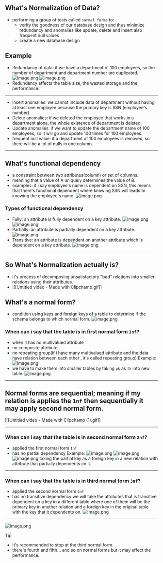 ## What's Normalization of Data?
- performing a group of tests called `normal forms` to:
    - verify the goodness of our database design and thus minimize redundancy and anomalies like update, delete and insert also frequent null values
    - create a new database design
## Example
- Redundancy of data: if we have a department of 100 employees, so the number of department and department number are duplicated.
![image.png](https://itg.singhinder.com?url=https://gist.githubusercontent.com/Reemaa828/05cf673bb0e2e50986eeae5c4f640c66/raw/image.png)
![image.png](https://itg.singhinder.com?url=https://gist.githubusercontent.com/Reemaa828/3c052eb8590240c41e4359a4f63333d8/raw/image.png)
- Redundancy effects the table size, the wasted storage and the performance.
_________
- Insert anomalies: we cannot include data of department without having at least one employee because the primary key is SSN (employee's number).
- Delete anomalies: if we deleted the employee that works in a department alone, the whole existence of department is deleted.
- Update anomalies: if we want to update the department name of 100 employees, so it will go and update 100 times for 100 employees.
- frequent null value: if a department of 100 employees is removed, so there will be a lot of nulls in one column.
______________
## What's functional dependency 
- a constraint between two attributes(column) or set of columns.
- meaning that a value of A uniquely determines the value of B.
- examples: if i say employee's name is dependent on SSN, this means that there's functional dependent where knowing SSN will leads to knowing the employee's name.
![image.png](https://itg.singhinder.com?url=https://gist.githubusercontent.com/Reemaa828/8a1f187d9824cbcb51cb58abee0978f3/raw/image.png)

### Types of functional dependency
- Fully: an attribute is fully dependent on a key attribute.
![image.png](https://itg.singhinder.com?url=https://gist.githubusercontent.com/Reemaa828/24cb020b2a11d09f13b74874a76fedca/raw/image.png)
![image.png](https://itg.singhinder.com?url=https://gist.githubusercontent.com/Reemaa828/c9887a5225ec5ef2f0593a39e6167b09/raw/image.png)
- Partially: an attribute is partially dependent on a key attribute. 
![image.png](https://itg.singhinder.com?url=https://gist.githubusercontent.com/Reemaa828/5b3629945e0dd76db57bf39d34b3a27f/raw/image.png)
- Transitive: an attribute is dependent on another attribute which is dependent on a key attribute.
![image.png](https://itg.singhinder.com?url=https://gist.githubusercontent.com/Reemaa828/003c992dad43ed675a19bfd9ea6aba35/raw/image.png)
__________
## So What's Normalization actually is?
- It's process of decomposing unsatisfactory "bad" relations into smaller relations using their attributes.
- ![[Untitled video - Made with Clipchamp.gif]]

## What's a normal form?
- condition using keys and foreign keys of a table to determine if the schema belongs to which normal form.
![image.png](https://itg.singhinder.com?url=https://gist.githubusercontent.com/Reemaa828/00cc1d535917c431ab5e747abb3979a4/raw/image.png)

### When can i say that the table is in first normal form `1nf`?
- when it has no multivalued attribute
- no composite attribute
- no repeating group(if i have many multivalued attribute and the data have relation between each other , it's called repeating group)
Example: 
![image.png](https://itg.singhinder.com?url=https://gist.githubusercontent.com/Reemaa828/8f51a33186f450a0d5e89c6164b64d5a/raw/image.png)
- we have to make them into smaller tables by taking `pk` as `fk` into new table.
![image.png](https://itg.singhinder.com?url=https://gist.githubusercontent.com/Reemaa828/98269330d0ee29d091751e67a2754268/raw/image.png)
__________
## Normal forms are sequential; meaning if my relation is applies the `1nf` then sequentially it may apply second normal form.
![[Untitled video - Made with Clipchamp (1).gif]]

_________
### When can i say that the table is in second normal form `2nf`?
- applied the first normal form `1nf`
- has no partial dependency
Example:
![image.png](https://itg.singhinder.com?url=https://gist.githubusercontent.com/Reemaa828/267a5b3f5fe4da10fbbd5a4a29281c3f/raw/image.png)
![image.png](https://itg.singhinder.com?url=https://gist.githubusercontent.com/Reemaa828/762baab918d685bf1befcaa7b022517c/raw/image.png)
![image.png](https://itg.singhinder.com?url=https://gist.githubusercontent.com/Reemaa828/21247d88f76cfb8a14b285e37a63af8e/raw/image.png)
taking the partial key as a foreign key in a new relation with attribute that partially dependents on it.
__________
### When can i say that the table is in third normal form `3nf`?
- applied the second normal form `2nf`
- has no transitive dependency
we will take the attributes that is transitive dependent on a key in a different table where one of them will be the primary key in another relation and a foreign key in the original table with the key that it dependents on.
![image.png](https://itg.singhinder.com?url=https://gist.githubusercontent.com/Reemaa828/733300187bfc9816f2e4b6cade17ddce/raw/image.png)
____________
![image.png](https://itg.singhinder.com?url=https://gist.githubusercontent.com/Reemaa828/aadf5728e4c17f2654ce61bd87bbe454/raw/image.png)

>[!TIP]
>- It's recommended to stop at the third normal form.
>- there's fourth and fifth... and so on normal forms but it may effect the performance.